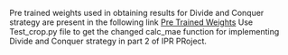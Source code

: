 Pre trained weights used in obtaining results for Divide and Conquer strategy are present in the following link [Pre Trained Weights](https://www.kaggle.com/datasets/tushaar1ranganathan/epoch-35/data#)
Use Test_crop.py file to get the changed calc_mae function for implementing Divide and Conquer strategy in part 2 of IPR PRoject.
